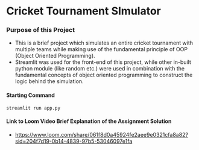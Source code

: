 # Cricket Tournament SImulator 

### Purpose of this Project 
+ This is a brief project which simulates an entire cricket tournament with multiple teams while making use of the fundamental principle of OOP (Object Oriented Programming).
+ Streamlit was used for the front-end of this project, while other in-built python module (like random etc.) were used in combination with the fundamental concepts of object oriented programming to construct the logic behind the simulation.

#### Starting Command
```streamlit run app.py```

#### Link to Loom Video Brief Explanation of the Assignment Solution
+ https://www.loom.com/share/061f8d0a45924fe2aee9e0321cfa8a82?sid=204f7d19-0b14-4839-97b5-53046097e1fa